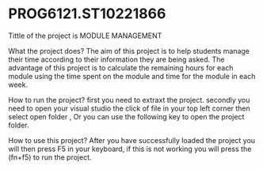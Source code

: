 # PROG6121.ST10221866
Tittle of the project is MODULE MANAGEMENT

What the project does?
The aim of this project is to help students manage their time according to their information they are being asked.
The advantage of this project is to calculate the remaining hours for each module using the time spent on the module and time for the module in each week.

How to run the project?
first you need to extraxt the project. 
secondly you need to open your visual studio the click of file in your top left corner then select open folder 
, Or you can use the following key to open the project folder.

How to use this project?
After you have successfully loaded the project you will then press F5 in your keyboard, if this is not working you will press the (fn+f5) to run the project.


